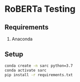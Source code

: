 # RoBERTa Testing

## Requirements

1. Anaconda

## Setup

```bash
conda create -n sarc python=3.7
conda activate sarc
pip install -r requirements.txt
```
